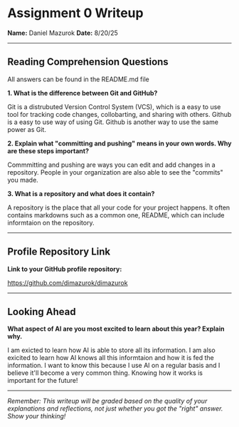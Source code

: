 # Assignment 0 Writeup

**Name:** Daniel Mazurok
**Date:** 8/20/25

---

## Reading Comprehension Questions
All answers can be found in the README.md file

**1. What is the difference between Git and GitHub?**

Git is a distrubuted Version Control System (VCS), which is a easy to use tool for tracking code changes, collobarting, and sharing with others. Github is a easy to use way of using Git. Github is another way to use the same power as Git. 

**2. Explain what "committing and pushing" means in your own words. Why are these steps important?**

Commmitting and pushing are ways you can edit and add changes in a repository. People in your organization are also able to see the "commits" you made.

**3. What is a repository and what does it contain?**

A repository is the place that all your code for your project happens. It often contains markdowns such as a common one, README, which can include informtaion on the repository.

---

## Profile Repository Link

**Link to your GitHub profile repository:** 

https://github.com/dimazurok/dimazurok

---

## Looking Ahead

**What aspect of AI are you most excited to learn about this year? Explain why.**

I am exicted to learn how AI is able to store all its information. I am also exicited to learn how AI knows all this informtaion and how it is fed the information. I want to know this because I use AI on a regular basis and I believe it'll become a very common thing. Knowing how it works is important for the future!

---

*Remember: This writeup will be graded based on the quality of your explanations and reflections, not just whether you got the "right" answer. Show your thinking!*
